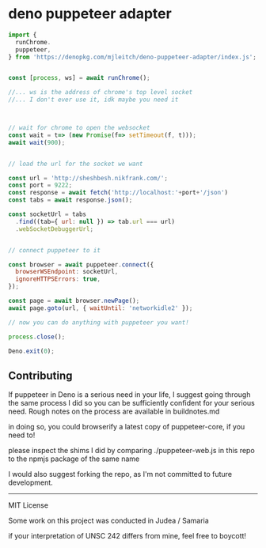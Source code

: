 # deno puppeteer adapter

```js
import {
  runChrome.
  puppeteer,
} from 'https://denopkg.com/mjleitch/deno-puppeteer-adapter/index.js';


const [process, ws] = await runChrome();

//... ws is the address of chrome's top level socket
//... I don't ever use it, idk maybe you need it



// wait for chrome to open the websocket
const wait = t=> (new Promise(f=> setTimeout(f, t)));
await wait(900);


// load the url for the socket we want

const url = 'http://sheshbesh.nikfrank.com/';
const port = 9222;
const response = await fetch('http://localhost:'+port+'/json')
const tabs = await response.json();

const socketUrl = tabs
  .find((tab={ url: null }) => tab.url === url)
  .webSocketDebuggerUrl;


// connect puppeteer to it

const browser = await puppeteer.connect({
  browserWSEndpoint: socketUrl,
  ignoreHTTPSErrors: true,
});

const page = await browser.newPage();
await page.goto(url, { waitUntil: 'networkidle2' });

// now you can do anything with puppeteer you want!

process.close();

Deno.exit(0);

```


## Contributing

If puppeteer in Deno is a serious need in your life, I suggest going through the same process I did so you can be sufficiently confident for your serious need. Rough notes on the process are available in buildnotes.md

in doing so, you could browserify a latest copy of puppeteer-core, if you need to!

please inspect the shims I did by comparing ./puppeteer-web.js in this repo to the npmjs package of the same name

I would also suggest forking the repo, as I'm not committed to future development.


---



MIT License

Some work on this project was conducted in Judea / Samaria

if your interpretation of UNSC 242 differs from mine, feel free to boycott!
